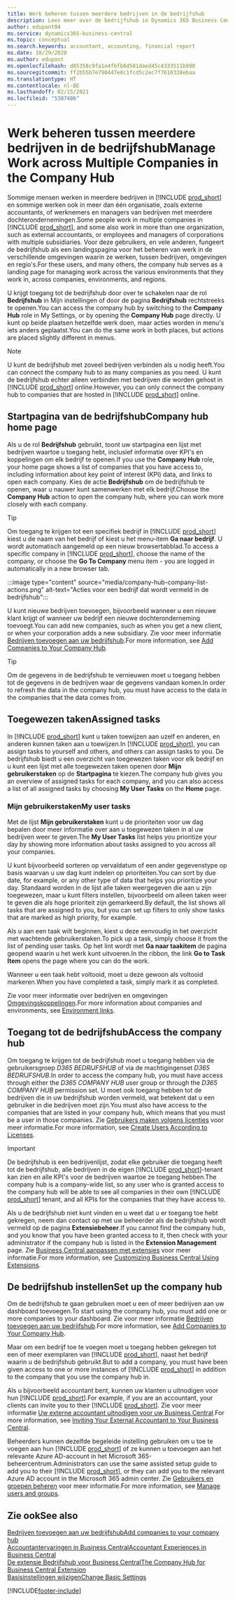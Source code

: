 ```yaml
---
title: Werk beheren tussen meerdere bedrijven in de bedrijfshub
description: Lees meer over de bedrijfshub in Dynamics 365 Business Central, die u gebruikt om uw werk in meerdere bedrijven te beheren.
author: edupont04
ms.service: dynamics365-business-central
ms.topic: conceptual
ms.search.keywords: accountant, accounting, financial report
ms.date: 10/29/2020
ms.author: edupont
ms.openlocfilehash: d85358c9fa1e4f6fb6d581daed45c4333511b990
ms.sourcegitcommit: ff2b55b7e790447e0c1fcd5c2ec7f7610338ebaa
ms.translationtype: HT
ms.contentlocale: nl-BE
ms.lasthandoff: 02/15/2021
ms.locfileid: "5387486"
---
```

# <a name="manage-work-across-multiple-companies-in-the-company-hub"></a><span data-ttu-id="00b08-103">Werk beheren tussen meerdere bedrijven in de bedrijfshub</span><span class="sxs-lookup"><span data-stu-id="00b08-103">Manage Work across Multiple Companies in the Company Hub</span></span>

<span data-ttu-id="00b08-104">Sommige mensen werken in meerdere bedrijven in [!INCLUDE [prod_short](includes/prod_short.md)] en sommige werken ook in meer dan één organisatie, zoals externe accountants, of werknemers en managers van bedrijven met meerdere dochterondernemingen.</span><span class="sxs-lookup"><span data-stu-id="00b08-104">Some people work in multiple companies in [!INCLUDE [prod_short](includes/prod_short.md)], and some also work in more than one organization, such as external accountants, or employees and managers of corporations with multiple subsidiaries.</span></span> <span data-ttu-id="00b08-105">Voor deze gebruikers, en vele anderen, fungeert de bedrijfshub als een landingspagina voor het beheren van werk in de verschillende omgevingen waarin ze werken, tussen bedrijven, omgevingen en regio's.</span><span class="sxs-lookup"><span data-stu-id="00b08-105">For these users, and many others, the company hub serves as a landing page for managing work across the various environments that they work in, across companies, environments, and regions.</span></span>  

<span data-ttu-id="00b08-106">U krijgt toegang tot de bedrijfshub door over te schakelen naar de rol **Bedrijfshub** in Mijn instellingen of door de pagina **Bedrijfshub** rechtstreeks te openen.</span><span class="sxs-lookup"><span data-stu-id="00b08-106">You can access the company hub by switching to the **Company Hub** role in My Settings, or by opening the **Company Hub** page directly.</span></span> <span data-ttu-id="00b08-107">U kunt op beide plaatsen hetzelfde werk doen, maar acties worden in menu's iets anders geplaatst.</span><span class="sxs-lookup"><span data-stu-id="00b08-107">You can do the same work in both places, but actions are placed slightly different in menus.</span></span>  

> [!NOTE]
> <span data-ttu-id="00b08-108">U kunt de bedrijfshub met zoveel bedrijven verbinden als u nodig heeft.</span><span class="sxs-lookup"><span data-stu-id="00b08-108">You can connect the company hub to as many companies as you need.</span></span> <span data-ttu-id="00b08-109">U kunt de bedrijfshub echter alleen verbinden met bedrijven die worden gehost in [!INCLUDE [prod_short](includes/prod_short.md)] online.</span><span class="sxs-lookup"><span data-stu-id="00b08-109">However, you can only connect the company hub to companies that are hosted in [!INCLUDE [prod_short](includes/prod_short.md)] online.</span></span>

## <a name="company-hub-home-page"></a><span data-ttu-id="00b08-110">Startpagina van de bedrijfshub</span><span class="sxs-lookup"><span data-stu-id="00b08-110">Company hub home page</span></span>

<span data-ttu-id="00b08-111">Als u de rol **Bedrijfshub** gebruikt, toont uw startpagina een lijst met bedrijven waartoe u toegang hebt, inclusief informatie over KPI's en koppelingen om elk bedrijf te openen.</span><span class="sxs-lookup"><span data-stu-id="00b08-111">If you use the **Company Hub** role, your home page shows a list of companies that you have access to, including information about key point of interest (KPI) data, and links to open each company.</span></span> <!--You can customize the dashboard to show the data points that you want to see by adding or removing columns. For example, you might want to see taxes that are due, how many open sales documents each company has, or the number of purchase invoices that are due next week. You can configure the view to suit your needs. If you have added many companies, you can use filters to sort your view.--> <span data-ttu-id="00b08-112">Kies de actie **Bedrijfshub** om de bedrijfshub te openen, waar u nauwer kunt samenwerken met elk bedrijf.</span><span class="sxs-lookup"><span data-stu-id="00b08-112">Choose the **Company Hub** action to open the company hub, where you can work more closely with each company.</span></span>  

> [!TIP]
> <span data-ttu-id="00b08-113">Om toegang te krijgen tot een specifiek bedrijf in [!INCLUDE [prod_short](includes/prod_short.md)] kiest u de naam van het bedrijf of kiest u het menu-item **Ga naar bedrijf**. U wordt automatisch aangemeld op een nieuw browsertabblad.</span><span class="sxs-lookup"><span data-stu-id="00b08-113">To access a specific company in [!INCLUDE [prod_short](includes/prod_short.md)], choose the name of the company, or choose the **Go To Company** menu item - you are logged in automatically in a new browser tab.</span></span>

:::image type="content" source="media/company-hub-company-list-actions.png" alt-text="Acties voor een bedrijf dat wordt vermeld in de bedrijfshub":::

<span data-ttu-id="00b08-115">U kunt nieuwe bedrijven toevoegen, bijvoorbeeld wanneer u een nieuwe klant krijgt of wanneer uw bedrijf een nieuwe dochteronderneming toevoegt.</span><span class="sxs-lookup"><span data-stu-id="00b08-115">You can add new companies, such as when you get a new client, or when your corporation adds a new subsidiary.</span></span> <span data-ttu-id="00b08-116">Zie voor meer informatie [Bedrijven toevoegen aan uw bedrijfshub](company-hub-add-company.md).</span><span class="sxs-lookup"><span data-stu-id="00b08-116">For more information, see [Add Companies to Your Company Hub](company-hub-add-company.md).</span></span>  

> [!TIP]
> <span data-ttu-id="00b08-117">Om de gegevens in de bedrijfshub te vernieuwen moet u toegang hebben tot de gegevens in de bedrijven waar de gegevens vandaan komen.</span><span class="sxs-lookup"><span data-stu-id="00b08-117">In order to refresh the data in the company hub, you must have access to the data in the companies that the data comes from.</span></span>

<!--## Company details

In the **Company Hub** page, you can see more information about each company by choosing the name of the company that you want to learn more about. This opens the **Company Details** pane, where you can see additional information, such as the following:  

* Cash account balances  
* Cash flow forecast  
* Overdue purchase invoices  
* Overdue sales invoices  

> [!TIP]
> You can launch predefined Excel workbooks from the **Reports** tab in the ribbon. These Excel workbooks are designed as ready-to-print key financial statements and reports, but you can also modify them to fit your needs. For more information, see [Analyzing Financial Statements in Microsoft Excel](finance-analyze-excel.md).  

Otherwise, close the details pane and continue to the next company.  -->

## <a name="assigned-tasks"></a><span data-ttu-id="00b08-118">Toegewezen taken</span><span class="sxs-lookup"><span data-stu-id="00b08-118">Assigned tasks</span></span>

<span data-ttu-id="00b08-119">In [!INCLUDE [prod_short](includes/prod_short.md)] kunt u taken toewijzen aan uzelf en anderen, en anderen kunnen taken aan u toewijzen.</span><span class="sxs-lookup"><span data-stu-id="00b08-119">In [!INCLUDE [prod_short](includes/prod_short.md)], you can assign tasks to yourself and others, and others can assign tasks to you.</span></span> <span data-ttu-id="00b08-120">De bedrijfshub biedt u een overzicht van toegewezen taken voor elk bedrijf en u kunt een lijst met alle toegewezen taken openen door **Mijn gebruikerstaken** op de **Startpagina** te kiezen.</span><span class="sxs-lookup"><span data-stu-id="00b08-120">The company hub gives you an overview of assigned tasks for each company, and you can also access a list of all assigned tasks by choosing **My User Tasks** on the **Home** page.</span></span>  

<!--In the client company, you also have cues that call out tasks assigned to you in this particular client.  -->

### <a name="my-user-tasks"></a><span data-ttu-id="00b08-121">Mijn gebruikerstaken</span><span class="sxs-lookup"><span data-stu-id="00b08-121">My user tasks</span></span>

<span data-ttu-id="00b08-122">Met de lijst **Mijn gebruikerstaken** kunt u de prioriteiten voor uw dag bepalen door meer informatie over aan u toegewezen taken in al uw bedrijven weer te geven.</span><span class="sxs-lookup"><span data-stu-id="00b08-122">The **My User Tasks** list helps you prioritize your day by showing more information about tasks assigned to you across all your companies.</span></span>  

<span data-ttu-id="00b08-123">U kunt bijvoorbeeld sorteren op vervaldatum of een ander gegevenstype op basis waarvan u uw dag kunt indelen op prioriteiten.</span><span class="sxs-lookup"><span data-stu-id="00b08-123">You can sort by due date, for example, or any other type of data that helps you prioritize your day.</span></span> <span data-ttu-id="00b08-124">Standaard worden in de lijst alle taken weergegeven die aan u zijn toegewezen, maar u kunt filters instellen, bijvoorbeeld om alleen taken weer te geven die als hoge prioriteit zijn gemarkeerd.</span><span class="sxs-lookup"><span data-stu-id="00b08-124">By default, the list shows all tasks that are assigned to you, but you can set up filters to only show tasks that are marked as high priority, for example.</span></span>  

<span data-ttu-id="00b08-125">Als u aan een taak wilt beginnen, kiest u deze eenvoudig in het overzicht met wachtende gebruikerstaken.</span><span class="sxs-lookup"><span data-stu-id="00b08-125">To pick up a task, simply choose it from the list of pending user tasks.</span></span> <span data-ttu-id="00b08-126">Op het lint wordt met **Ga naar taakitem** de pagina geopend waarin u het werk kunt uitvoeren.</span><span class="sxs-lookup"><span data-stu-id="00b08-126">In the ribbon, the link **Go to Task Item** opens the page where you can do the work.</span></span>  

<span data-ttu-id="00b08-127">Wanneer u een taak hebt voltooid, moet u deze gewoon als voltooid markeren.</span><span class="sxs-lookup"><span data-stu-id="00b08-127">When you have completed a task, simply mark it as completed.</span></span>  

<span data-ttu-id="00b08-128">Zie voor meer informatie over bedrijven en omgevingen [Omgevingskoppelingen](company-hub-add-company.md#environment-links).</span><span class="sxs-lookup"><span data-stu-id="00b08-128">For more information about companies and environments, see [Environment links](company-hub-add-company.md#environment-links).</span></span>  

## <a name="access-the-company-hub"></a><span data-ttu-id="00b08-129">Toegang tot de bedrijfshub</span><span class="sxs-lookup"><span data-stu-id="00b08-129">Access the company hub</span></span>

<span data-ttu-id="00b08-130">Om toegang te krijgen tot de bedrijfshub moet u toegang hebben via de gebruikersgroep *D365 BEDRIJFSHUB* of via de machtigingenset *D365 BEDRIJFSHUB*.</span><span class="sxs-lookup"><span data-stu-id="00b08-130">In order to access the company hub, you must have access through either the *D365 COMPANY HUB* user group or through the *D365 COMPANY HUB*  permission set.</span></span> <span data-ttu-id="00b08-131">U moet ook toegang hebben tot de bedrijven die in uw bedrijfshub worden vermeld, wat betekent dat u een gebruiker in die bedrijven moet zijn.</span><span class="sxs-lookup"><span data-stu-id="00b08-131">You must also have access to the companies that are listed in your company hub, which means that you must be a user in those companies.</span></span> <span data-ttu-id="00b08-132">Zie [Gebruikers maken volgens licenties](ui-how-users-permissions.md) voor meer informatie.</span><span class="sxs-lookup"><span data-stu-id="00b08-132">For more information, see [Create Users According to Licenses](ui-how-users-permissions.md).</span></span>  

> [!IMPORTANT]
> <span data-ttu-id="00b08-133">De bedrijfshub is een bedrijvenlijst, zodat elke gebruiker die toegang heeft tot de bedrijfshub, alle bedrijven in de eigen [!INCLUDE [prod_short](includes/prod_short.md)]-tenant kan zien en alle KPI's voor de bedrijven waartoe ze toegang hebben.</span><span class="sxs-lookup"><span data-stu-id="00b08-133">The company hub is a company-wide list, so any user who is granted access to the company hub will be able to see all companies in their own [!INCLUDE [prod_short](includes/prod_short.md)] tenant, and all KPIs for the companies that they have access to.</span></span>

<span data-ttu-id="00b08-134">Als u de bedrijfshub niet kunt vinden en u weet dat u er toegang toe hebt gekregen, neem dan contact op met uw beheerder als de bedrijfshub wordt vermeld op de pagina **Extensiebeheer**.</span><span class="sxs-lookup"><span data-stu-id="00b08-134">If you cannot find the company hub, and you know that you have been granted access to it, then check with your administrator if the company hub is listed in the **Extension Management** page.</span></span> <span data-ttu-id="00b08-135">Zie [Business Central aanpassen met extensies](ui-extensions.md) voor meer informatie.</span><span class="sxs-lookup"><span data-stu-id="00b08-135">For more information, see [Customizing Business Central Using Extensions](ui-extensions.md).</span></span>  

## <a name="set-up-the-company-hub"></a><span data-ttu-id="00b08-136">De bedrijfshub instellen</span><span class="sxs-lookup"><span data-stu-id="00b08-136">Set up the company hub</span></span>

<span data-ttu-id="00b08-137">Om de bedrijfshub te gaan gebruiken moet u een of meer bedrijven aan uw dashboard toevoegen.</span><span class="sxs-lookup"><span data-stu-id="00b08-137">To start using the company hub, you must add one or more companies to your dashboard.</span></span> <span data-ttu-id="00b08-138">Zie voor meer informatie [Bedrijven toevoegen aan uw bedrijfshub](company-hub-add-company.md).</span><span class="sxs-lookup"><span data-stu-id="00b08-138">For more information, see [Add Companies to Your Company Hub](company-hub-add-company.md).</span></span>  

<span data-ttu-id="00b08-139">Maar om een bedrijf toe te voegen moet u toegang hebben gekregen tot een of meer exemplaren van [!INCLUDE [prod_short](includes/prod_short.md)], naast het bedrijf waarin u de bedrijfshub gebruikt.</span><span class="sxs-lookup"><span data-stu-id="00b08-139">But to add a company, you must have been given access to one or more instances of [!INCLUDE [prod_short](includes/prod_short.md)] in addition to the company that you use the company hub in.</span></span>  

<span data-ttu-id="00b08-140">Als u bijvoorbeeld accountant bent, kunnen uw klanten u uitnodigen voor hun [!INCLUDE [prod_short](includes/prod_short.md)].</span><span class="sxs-lookup"><span data-stu-id="00b08-140">For example, if you are an accountant, your clients can invite you to their [!INCLUDE [prod_short](includes/prod_short.md)].</span></span> <span data-ttu-id="00b08-141">Zie voor meer informatie [Uw externe accountant uitnodigen voor uw Business Central](finance-accounting.md#inviteaccountant).</span><span class="sxs-lookup"><span data-stu-id="00b08-141">For more information, see [Inviting Your External Accountant to Your Business Central](finance-accounting.md#inviteaccountant).</span></span>  

<span data-ttu-id="00b08-142">Beheerders kunnen dezelfde begeleide instelling gebruiken om u toe te voegen aan hun [!INCLUDE [prod_short](includes/prod_short.md)] of ze kunnen u toevoegen aan het relevante Azure AD-account in het Microsoft 365-beheercentrum.</span><span class="sxs-lookup"><span data-stu-id="00b08-142">Administrators can use the same assisted setup guide to add you to their [!INCLUDE [prod_short](includes/prod_short.md)], or they can add you to the relevant Azure AD account in the Microsoft 365 admin center.</span></span> <span data-ttu-id="00b08-143">Zie [Gebruikers en groepen beheren](/microsoft-365/admin/add-users/?view=o365-worldwide&preserve-view=true) voor meer informatie.</span><span class="sxs-lookup"><span data-stu-id="00b08-143">For more information, see [Manage users and groups](/microsoft-365/admin/add-users/?view=o365-worldwide&preserve-view=true).</span></span>  

## <a name="see-also"></a><span data-ttu-id="00b08-144">Zie ook</span><span class="sxs-lookup"><span data-stu-id="00b08-144">See also</span></span>

[<span data-ttu-id="00b08-145">Bedrijven toevoegen aan uw bedrijfshub</span><span class="sxs-lookup"><span data-stu-id="00b08-145">Add companies to your company hub</span></span>](company-hub-add-company.md)  
[<span data-ttu-id="00b08-146">Accountantervaringen in Business Central</span><span class="sxs-lookup"><span data-stu-id="00b08-146">Accountant Experiences in Business Central</span></span>](finance-accounting.md)  
[<span data-ttu-id="00b08-147">De extensie Bedrijfshub voor Business Central</span><span class="sxs-lookup"><span data-stu-id="00b08-147">The Company Hub for Business Central Extension</span></span>](ui-extensions-company-hub.md)  
[<span data-ttu-id="00b08-148">Basisinstellingen wijzigen</span><span class="sxs-lookup"><span data-stu-id="00b08-148">Change Basic Settings</span></span>](ui-change-basic-settings.md)  


[!INCLUDE[footer-include](includes/footer-banner.md)]